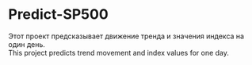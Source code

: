 # Predict-SP500
Этот проект предсказывает движение тренда и значения индекса на один день.<br>
This project predicts trend movement and index values for one day.
